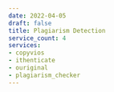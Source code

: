 ```yaml
---
date: 2022-04-05
draft: false
title: Plagiarism Detection
service_count: 4
services:
- copyvios
- ithenticate
- ouriginal
- plagiarism_checker
---
```



